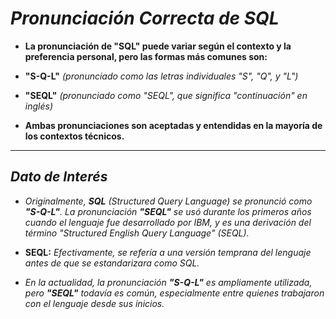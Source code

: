 <!-- Autor: Daniel Benjamin Perez Morales -->
<!-- GitHub: https://github.com/DanielPerezMoralesDev13 -->
<!-- Correo electrónico: danielperezdev@proton.me -->
# ***Pronunciación Correcta de SQL***

- **La pronunciación de "SQL" puede variar según el contexto y la preferencia personal, pero las formas más comunes son:**

- **"S-Q-L"** *(pronunciado como las letras individuales "S", "Q", y "L")*
- **"SEQL"** *(pronunciado como "SEQL", que significa "continuación" en inglés)*

- **Ambas pronunciaciones son aceptadas y entendidas en la mayoría de los contextos técnicos.**

---

## ***Dato de Interés***

- *Originalmente, **SQL** (Structured Query Language) se pronunció como **"S-Q-L"**. La pronunciación **"SEQL"** se usó durante los primeros años cuando el lenguaje fue desarrollado por IBM, y es una derivación del término "Structured English Query Language" (SEQL).*

- **SEQL:** *Efectivamente, se refería a una versión temprana del lenguaje antes de que se estandarizara como SQL.*

- *En la actualidad, la pronunciación **"S-Q-L"** es ampliamente utilizada, pero **"SEQL"** todavía es común, especialmente entre quienes trabajaron con el lenguaje desde sus inicios.*
